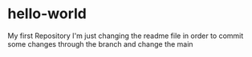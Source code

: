 # hello-world
My first Repository
I'm just changing the readme file in order to commit some changes through the branch and change the main
